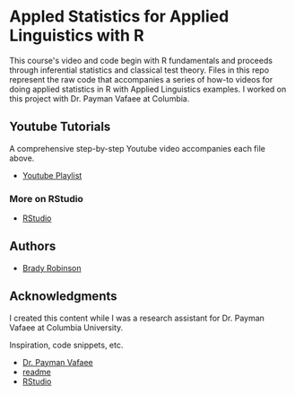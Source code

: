 # Appled Statistics for Applied Linguistics with R

This course's video and code begin with R fundamentals and proceeds through inferential statistics and classical test theory. Files in this repo represent the raw code that accompanies a series of how-to videos for doing applied statistics in R with Applied Linguistics examples. I worked on this project with Dr. Payman Vafaee at Columbia.

## Youtube Tutorials

A comprehensive step-by-step Youtube video accompanies each file above.

* [Youtube Playlist](https://www.youtube.com/playlist?list=PLAwVSL5FIZXq-Hn3yhx-xZe5svcWTTGFs)

### More on RStudio

* [RStudio](https://en.wikipedia.org/wiki/RStudio)

## Authors

* [Brady Robinson](https://www.linkedin.com/in/brady-robinson-426055167/)

## Acknowledgments

I created this content while I was a research assistant for Dr. Payman Vafaee at Columbia University.

Inspiration, code snippets, etc.
* [Dr. Payman Vafaee](https://www.tc.columbia.edu/faculty/pv2203/)
* [readme](https://gist.github.com/DomPizzie/)
* [RStudio](https://en.wikipedia.org/wiki/RStudio)
